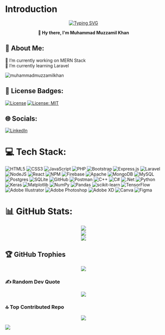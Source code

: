 <h1>Introduction</h1>
<div align="center">
  <a href="https://git.io/typing-svg">
    <img src="https://readme-typing-svg.herokuapp.com?font=Fira+Code&pause=1000&color=FF5F00&random=false&width=160&lines=Web+Developer" alt="Typing SVG" />
  </a>
  <p>
    <b>👋 Hy there, I'm Muhammad Muzzamil Khan</b>
</p>
</div>

  ## 💫 About Me:
  🔭 I’m currently working on MERN Stack<br>🌱 I’m currently learning Laravel
  
  <p align="left"> <img src="https://komarev.com/ghpvc/?username=muhammadmuzzamilkhan&label=Profile%20views&color=0e75b6&style=flat" alt="muhammadmuzzamilkhan" /> </p>

  ## 📝 License Badges:
  [![License](https://img.shields.io/badge/License-Apache_2.0-blue.svg)](https://opensource.org/licenses/Apache-2.0)
  [![License: MIT](https://img.shields.io/badge/License-MIT-yellow.svg)](https://opensource.org/licenses/MIT)

  ## 🌐 Socials:
  [![LinkedIn](https://img.shields.io/badge/LinkedIn-%230077B5.svg?logo=linkedin&logoColor=white)](https://linkedin.com/in/muhammad-muzzamil-khan) 

  # 💻 Tech Stack:
 ![HTML5](https://img.shields.io/badge/html5-%23E34F26.svg?style=flat&logo=html5&logoColor=white) ![CSS3](https://img.shields.io/badge/css3-%231572B6.svg?style=flat&logo=css3&logoColor=white) ![JavaScript](https://img.shields.io/badge/javascript-%23323330.svg?style=flat&logo=javascript&logoColor=%23F7DF1E) ![PHP](https://img.shields.io/badge/php-%23777BB4.svg?style=flat&logo=php&logoColor=white) ![Bootstrap](https://img.shields.io/badge/bootstrap-%238511FA.svg?style=flat&logo=bootstrap&logoColor=white) ![Express.js](https://img.shields.io/badge/express.js-%23404d59.svg?style=flat&logo=express&logoColor=%2361DAFB) ![Laravel](https://img.shields.io/badge/laravel-%23FF2D20.svg?style=flat&logo=laravel&logoColor=white) ![NodeJS](https://img.shields.io/badge/node.js-6DA55F?style=flat&logo=node.js&logoColor=white) ![React](https://img.shields.io/badge/react-%2320232a.svg?style=flat&logo=react&logoColor=%2361DAFB) ![NPM](https://img.shields.io/badge/NPM-%23CB3837.svg?style=flat&logo=npm&logoColor=white) ![Firebase](https://img.shields.io/badge/firebase-%23039BE5.svg?style=flat&logo=firebase) ![Apache](https://img.shields.io/badge/apache-%23D42029.svg?style=flat&logo=apache&logoColor=white) ![MongoDB](https://img.shields.io/badge/MongoDB-%234ea94b.svg?style=flat&logo=mongodb&logoColor=white) ![MySQL](https://img.shields.io/badge/mysql-4479A1.svg?style=flat&logo=mysql&logoColor=white) ![Postgres](https://img.shields.io/badge/postgres-%23316192.svg?style=flat&logo=postgresql&logoColor=white) ![SQLite](https://img.shields.io/badge/sqlite-%2307405e.svg?style=flat&logo=sqlite&logoColor=white) ![GitHub](https://img.shields.io/badge/github-%23121011.svg?style=flat&logo=github&logoColor=white) ![Postman](https://img.shields.io/badge/Postman-FF6C37?style=flat&logo=postman&logoColor=white) ![C++](https://img.shields.io/badge/c++-%2300599C.svg?style=flat&logo=c%2B%2B&logoColor=white) ![C#](https://img.shields.io/badge/c%23-%23239120.svg?style=flat&logo=csharp&logoColor=white) ![.Net](https://img.shields.io/badge/.NET-5C2D91?style=flat&logo=.net&logoColor=white) ![Python](https://img.shields.io/badge/python-3670A0?style=flat&logo=python&logoColor=ffdd54) ![Keras](https://img.shields.io/badge/Keras-%23D00000.svg?style=flat&logo=Keras&logoColor=white) ![Matplotlib](https://img.shields.io/badge/Matplotlib-%23ffffff.svg?style=flat&logo=Matplotlib&logoColor=black) ![NumPy](https://img.shields.io/badge/numpy-%23013243.svg?style=flat&logo=numpy&logoColor=white) ![Pandas](https://img.shields.io/badge/pandas-%23150458.svg?style=flat&logo=pandas&logoColor=white) ![scikit-learn](https://img.shields.io/badge/scikit--learn-%23F7931E.svg?style=flat&logo=scikit-learn&logoColor=white) ![TensorFlow](https://img.shields.io/badge/TensorFlow-%23FF6F00.svg?style=flat&logo=TensorFlow&logoColor=white) ![Adobe Illustrator](https://img.shields.io/badge/adobe%20illustrator-%23FF9A00.svg?style=flat&logo=adobe%20illustrator&logoColor=white) ![Adobe Photoshop](https://img.shields.io/badge/adobe%20photoshop-%2331A8FF.svg?style=flat&logo=adobe%20photoshop&logoColor=white) ![Adobe XD](https://img.shields.io/badge/Adobe%20XD-470137?style=flat&logo=Adobe%20XD&logoColor=#FF61F6) ![Canva](https://img.shields.io/badge/Canva-%2300C4CC.svg?style=flat&logo=Canva&logoColor=white) ![Figma](https://img.shields.io/badge/figma-%23F24E1E.svg?style=flat&logo=figma&logoColor=white)
  
  # 📊 GitHub Stats:

<div align="center">
  
  ![](https://github-readme-stats.vercel.app/api?username=muhammadmuzzamilkhan&theme=prussian&hide_border=true&include_all_commits=true&count_private=true)<br/>
  ![](https://github-readme-streak-stats.herokuapp.com/?user=muhammadmuzzamilkhan&theme=prussian&hide_border=true)<br/>
  ![](https://github-readme-stats.vercel.app/api/top-langs/?username=muhammadmuzzamilkhan&theme=prussian&hide_border=true&include_all_commits=true&count_private=true&layout=compact)

</div>

  ## 🏆 GitHub Trophies
  
  <div align="center">
    
  ![](https://github-profile-trophy.vercel.app/?username=muhammadmuzzamilkhan&theme=radical&no-frame=true&no-bg=true&margin-w=4)
  
  </div>
  
  ### ✍️ Random Dev Quote

  <div align="center">
    
  ![](https://quotes-github-readme.vercel.app/api?type=horizontal&theme=radical)
  
  </div>
  
  ### 🔝 Top Contributed Repo

  <div align="center">
  
  ![](https://github-contributor-stats.vercel.app/api?username=muhammadmuzzamilkhan&limit=5&theme=dark&combine_all_yearly_contributions=true)
  
  </div>
  
  [![](https://visitcount.itsvg.in/api?id=muhammadmuzzamilkhan&icon=2&color=3)](https://visitcount.itsvg.in)
